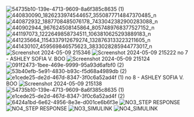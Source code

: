 ![54735b10-139e-4713-9609-8a6f385c8635 (1)](https://github.com/ashleysof/CSE_StepResponse_ECE425_ME4203_Group10_2024/assets/159039911/d9d30c77-1b76-425e-967c-ff2fd4d55ce8)![440830090_1826233974544657_3550877714847370485_n](https://github.com/ashleysof/CSE_StepResponse_ECE425_ME4203_Group10_2024/assets/161012750/70e40368-7c88-4a90-b3aa-51dd8ca7db4b)
![440872932_1887708485076178_7433042382900283088_n](https://github.com/ashleysof/CSE_StepResponse_ECE425_ME4203_Group10_2024/assets/161012750/3a3d6fde-12f8-4c48-9fd0-68e3a6ff373b)
![440902944_967624508145864_8057489768377527152_n](https://github.com/ashleysof/CSE_StepResponse_ECE425_ME4203_Group10_2024/assets/161012750/e173aaaf-5769-45a4-8473-309e583310dd)
![441197073_1222649858734511_1063810625293889183_n](https://github.com/ashleysof/CSE_StepResponse_ECE425_ME4203_Group10_2024/assets/161012750/4e9c53aa-6a33-4582-bab1-fdcb7304f859)
![441235664_1154337912679274_1328763133223211605_n](https://github.com/ashleysof/CSE_StepResponse_ECE425_ME4203_Group10_2024/assets/161012750/0e41ca18-634f-47e1-acf2-35a941395a21)
![441430107_459569846575623_3833028285944773017_n](https://github.com/ashleysof/CSE_StepResponse_ECE425_ME4203_Group10_2024/assets/161012750/258d0692-27d4-4bad-9bb2-8e230c06e13f)
![Screenshot 2024-05-09 215346](https://github.com/ashleysof/CSE_StepResponse_ECE425_ME4203_Group10_2024/assets/161012750/96016e96-1e38-4c9e-836d-8f7fd5513c22)
![Screenshot 2024-05-09 215222](https://github.com/ashleysof/CSE_StepResponse_ECE425_ME4203_Group10_2024/assets/161012750/d76b1930-1a26-4205-83f5-48eec1a81df2)
no 7 - ASHLEY SOFIA V. BOO
![Screenshot 2024-05-09 215124](https://github.com/ashleysof/CSE_StepResponse_ECE425_ME4203_Group10_2024/assets/159039911/a173a7c9-801a-4335-a308-7df1ce0232a7)
![091f2473-1bee-469e-9999-95a93d6afbf0 (2)](https://github.com/ashleysof/CSE_StepResponse_ECE425_ME4203_Group10_2024/assets/159039911/4be84400-52a7-47cc-8a54-9fdaa48ba276)
![53b40efb-5e91-4830-b93c-f5d68a4989db (2)](https://github.com/ashleysof/CSE_StepResponse_ECE425_ME4203_Group10_2024/assets/159039911/7b8b4f28-ff16-474b-8f9c-a00a688da63b)
![e1cede25-de2d-467d-8347-3f0c6a52ad4f (1)](https://github.com/ashleysof/CSE_StepResponse_ECE425_ME4203_Group10_2024/assets/159039911/bddb639b-33df-4143-9a8a-003dbe9a3756)
no 8 - ASHLEY SOFIA V. BOO
![Screenshot 2024-05-09 215138](https://github.com/ashleysof/CSE_StepResponse_ECE425_ME4203_Group10_2024/assets/159039911/c534ef29-edcf-41d1-b649-f28ee2e0a10c)
![54735b10-139e-4713-9609-8a6f385c8635 (1)](https://github.com/ashleysof/CSE_StepResponse_ECE425_ME4203_Group10_2024/assets/159039911/21ffa787-62f6-4a0b-8c9e-e54168c2b3fc)
![e1cede25-de2d-467d-8347-3f0c6a52ad4f (2)](https://github.com/ashleysof/CSE_StepResponse_ECE425_ME4203_Group10_2024/assets/159039911/fa76e251-05de-4456-8ce5-6115b72fbd54)
![6424a1bd-6e62-4956-8e3e-d001ce6b6f3e](https://github.com/ashleysof/CSE_StepResponse_ECE425_ME4203_Group10_2024/assets/159039911/910bff63-54c9-4a1c-9dd4-6af9135b5ea4)
![NO3_STEP RESPONSE](https://github.com/ashleysof/CSE_StepResponse_ECE425_ME4203_Group10_2024/assets/160557212/af942e84-03da-4fcb-b090-2f6b8b2b736c)
![NO4_STEP RESPONSE](https://github.com/ashleysof/CSE_StepResponse_ECE425_ME4203_Group10_2024/assets/160557212/c1ac587e-499f-435c-ad8e-6084dde8d2c4)
![NO3_SIMULINK](https://github.com/ashleysof/CSE_StepResponse_ECE425_ME4203_Group10_2024/assets/160557212/fac6f23f-d92f-4b93-b53e-b0061ac86c30)
![NO4_SIMULINK](https://github.com/ashleysof/CSE_StepResponse_ECE425_ME4203_Group10_2024/assets/160557212/a4e027ab-4e7c-4ec1-a4f4-e846251ef096)

